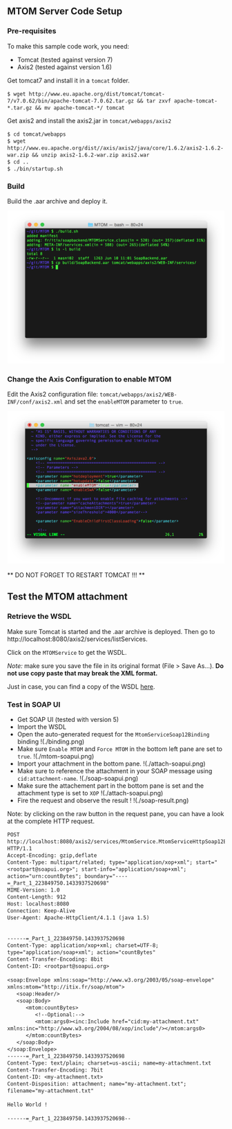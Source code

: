 ## MTOM Server Code Setup

### Pre-requisites

To make this sample code work, you need: 
 - Tomcat (tested against version 7)
 - Axis2 (tested against version 1.6)

Get tomcat7 and install it in a `tomcat` folder. 
```
$ wget http://www.eu.apache.org/dist/tomcat/tomcat-7/v7.0.62/bin/apache-tomcat-7.0.62.tar.gz && tar zxvf apache-tomcat-*.tar.gz && mv apache-tomcat-*/ tomcat
```

Get axis2 and install the axis2.jar in `tomcat/webapps/axis2`

```
$ cd tomcat/webapps
$ wget http://www.eu.apache.org/dist//axis/axis2/java/core/1.6.2/axis2-1.6.2-war.zip && unzip axis2-1.6.2-war.zip axis2.war
$ cd ..
$ ./bin/startup.sh
```

### Build

Build the .aar archive and deploy it. 

![build the .aar archive](./build.png "build the .aar archive")

### Change the Axis Configuration to enable MTOM

Edit the Axis2 configuration file: `tomcat/webapps/axis2/WEB-INF/conf/axis2.xml` and set the `enableMTOM` parameter to `true`.

![set "enableMTOM" to "true"](./enable-mtom.png "enable mtom")

** DO NOT FORGET TO RESTART TOMCAT !!! **

## Test the MTOM attachment

### Retrieve the WSDL

Make sure Tomcat is started and the .aar archive is deployed. Then go to http://localhost:8080/axis2/services/listServices. 

Click on the `MTOMService` to get the WSDL. 

*Note:* make sure you save the file in its original format (File > Save As...). **Do not use copy paste that may break the XML format.**

Just in case, you can find a copy of the WSDL [here](./wsdl/MtomService.wsdl).


### Test in SOAP UI

- Get SOAP UI (tested with version 5) 
- Import the WSDL
- Open the auto-generated request for the `MtomServiceSoap12Binding` binding
  !(./binding.png)
- Make sure `Enable MTOM` and `Force MTOM` in the bottom left pane are set to `true`. 
  !(./mtom-soapui.png)
- Import your attachment in the bottom pane. 
  !(./attach-soapui.png)
- Make sure to reference the attachment in your SOAP message using `cid:attachment-name`. 
  !(./soap-soapui.png)
- Make sure the attachement part in the bottom pane is set and the attachment type is set to `XOP`
  !(./attach-soapui.png)
- Fire the request and observe the result ! 
  !(./soap-result.png)

Note: by clicking on the raw button in the request pane, you can have a look at the complete HTTP request. 

```
POST http://localhost:8080/axis2/services/MtomService.MtomServiceHttpSoap12Endpoint/ HTTP/1.1
Accept-Encoding: gzip,deflate
Content-Type: multipart/related; type="application/xop+xml"; start="<rootpart@soapui.org>"; start-info="application/soap+xml"; action="urn:countBytes"; boundary="----=_Part_1_223849750.1433937520698"
MIME-Version: 1.0
Content-Length: 912
Host: localhost:8080
Connection: Keep-Alive
User-Agent: Apache-HttpClient/4.1.1 (java 1.5)


------=_Part_1_223849750.1433937520698
Content-Type: application/xop+xml; charset=UTF-8; type="application/soap+xml"; action="countBytes"
Content-Transfer-Encoding: 8bit
Content-ID: <rootpart@soapui.org>

<soap:Envelope xmlns:soap="http://www.w3.org/2003/05/soap-envelope" xmlns:mtom="http://itix.fr/soap/mtom">
   <soap:Header/>
   <soap:Body>
      <mtom:countBytes>
         <!--Optional:-->
         <mtom:args0><inc:Include href="cid:my-attachment.txt" xmlns:inc="http://www.w3.org/2004/08/xop/include"/></mtom:args0>
      </mtom:countBytes>
   </soap:Body>
</soap:Envelope>
------=_Part_1_223849750.1433937520698
Content-Type: text/plain; charset=us-ascii; name=my-attachment.txt
Content-Transfer-Encoding: 7bit
Content-ID: <my-attachment.txt>
Content-Disposition: attachment; name="my-attachment.txt"; filename="my-attachment.txt"

Hello World !

------=_Part_1_223849750.1433937520698--
```

